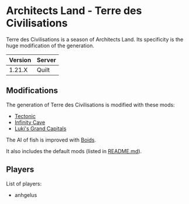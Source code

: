 # Architects Land - Terre des Civilisations

Terre des Civilisations is a season of Architects Land.
Its specificity is the huge modification of the generation.

| Version | Server |
|---------|--------|
|  1.21.X |  Quilt |

## Modifications

The generation of Terre des Civilisations is modified with these mods:
- [Tectonic](https://modrinth.com/datapack/tectonic)
- [Infinity Cave](https://modrinth.com/datapack/infinity-cave)
- [Luki's Grand Capitals](https://modrinth.com/mod/lukis-grand-capitals)

The AI of fish is improved with [Boids](https://modrinth.com/mod/boids).

It also includes the default mods (listed in [README.md](/README.md)).

## Players 

List of players:
- anhgelus

